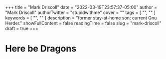 +++
title = "Mark Driscoll"
date = "2022-03-19T23:57:37-05:00"
author = "Mark Driscoll"
authorTwitter = "stupidwithme"
cover = ""
tags = [ "", "" ]
keywords = [ "", "" ]
description = "former stay-at-home son; current Gnu Herder."
showFullContent = false
readingTime = false
slug = "mark-driscoll"
draft = true
+++

# Here be Dragons
